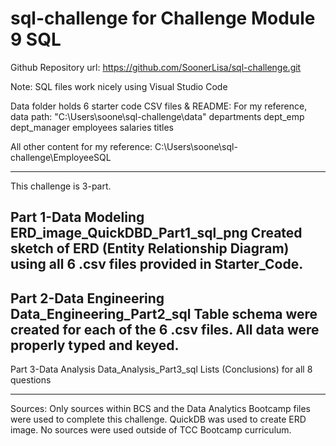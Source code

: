 # sql-challenge for Challenge Module 9 SQL

Github Repository url: https://github.com/SoonerLisa/sql-challenge.git

Note: SQL files work nicely using Visual Studio Code

Data folder holds 6 starter code CSV files & README:
For my reference, data path: "C:\Users\soone\sql-challenge\data"
departments
dept_emp
dept_manager
employees
salaries
titles

All other content for my reference:
C:\Users\soone\sql-challenge\EmployeeSQL
__________________________________

This challenge is 3-part.

Part 1-Data Modeling
ERD_image_QuickDBD_Part1_sql_png
Created sketch of ERD (Entity Relationship Diagram) using all 6 .csv files provided in Starter_Code.
----------------------------------
Part 2-Data Engineering
Data_Engineering_Part2_sql
Table schema were created for each of the 6 .csv files. 
All data were properly typed and keyed.
----------------------------------
Part 3-Data Analysis
Data_Analysis_Part3_sql
Lists (Conclusions) for all 8 questions
__________________________________

Sources: Only sources within BCS and the Data Analytics Bootcamp files were used to complete this challenge. QuickDB was used to create ERD image. No sources were used outside of TCC Bootcamp curriculum.
